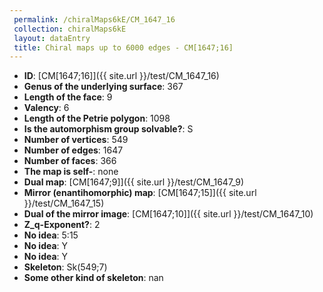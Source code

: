 ```yaml
--- 
 permalink: /chiralMaps6kE/CM_1647_16 
 collection: chiralMaps6kE
 layout: dataEntry
 title: Chiral maps up to 6000 edges - CM[1647;16]
---
```


- **ID**: [CM[1647;16]]({{ site.url }}/test/CM_1647_16)
- **Genus of the underlying surface**: 367
- **Length of the face**: 9
- **Valency**: 6
- **Length of the Petrie polygon**: 1098
- **Is the automorphism group solvable?**: S
- **Number of vertices**: 549
- **Number of edges**: 1647
- **Number of faces**: 366
- **The map is self-**: none
- **Dual map**: [CM[1647;9]]({{ site.url }}/test/CM_1647_9)
- **Mirror (enantihomorphic) map**: [CM[1647;15]]({{ site.url }}/test/CM_1647_15)
- **Dual of the mirror image**: [CM[1647;10]]({{ site.url }}/test/CM_1647_10)
- **Z_q-Exponent?**: 2
- **No idea**:  5:15
- **No idea**: Y
- **No idea**: Y
- **Skeleton**: Sk(549;7)
- **Some other kind of skeleton**: nan
